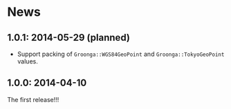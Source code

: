 # News

## 1.0.1: 2014-05-29 (planned)

 * Support packing of `Groonga::WGS84GeoPoint` and `Groonga::TokyoGeoPoint` values.

## 1.0.0: 2014-04-10

The first release!!!
